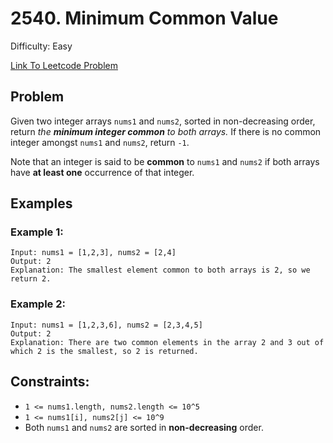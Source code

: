 # 2540. Minimum Common Value
Difficulty: Easy

[Link To Leetcode Problem](https://leetcode.com/problems/minimum-common-value/)

## Problem
Given two integer arrays `nums1` and `nums2`, sorted in non-decreasing order, return *the **minimum integer common** to both arrays.* If there is no common integer amongst `nums1` and `nums2`, return `-1`.

Note that an integer is said to be **common** to `nums1` and `nums2` if both arrays have **at least one** occurrence of that integer.

## Examples
### Example 1:
```
Input: nums1 = [1,2,3], nums2 = [2,4]
Output: 2
Explanation: The smallest element common to both arrays is 2, so we return 2.
```
### Example 2:
```
Input: nums1 = [1,2,3,6], nums2 = [2,3,4,5]
Output: 2
Explanation: There are two common elements in the array 2 and 3 out of which 2 is the smallest, so 2 is returned.
```

## Constraints:
- `1 <= nums1.length, nums2.length <= 10^5`
- `1 <= nums1[i], nums2[j] <= 10^9`
- Both `nums1` and `nums2` are sorted in **non-decreasing** order.